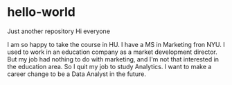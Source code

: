 # hello-world
Just another repository
Hi everyone

I am so happy to take the course in HU. I have a MS in Marketing fron NYU. I used to work in an education company as a market development director. But my job had nothing to do with marketing, and I'm not that interested in the education area. So I quit my job to study Analytics. I want to make a career change to be a Data Analyst in the future. 
